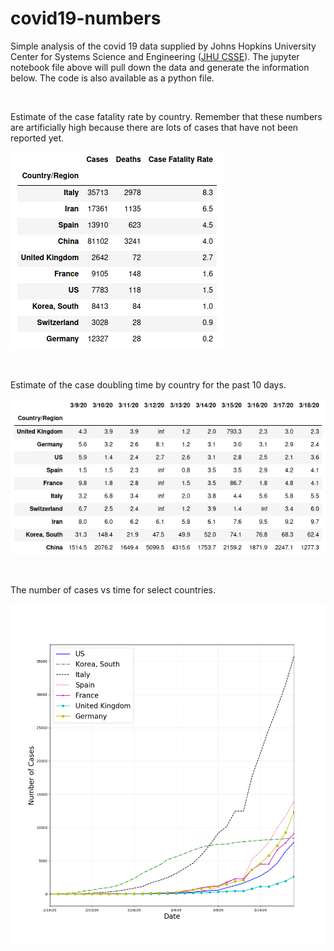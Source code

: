 # covid19-numbers

Simple analysis of the covid 19 data supplied by Johns Hopkins University Center for Systems Science and Engineering ([JHU CSSE](https://github.com/CSSEGISandData/COVID-19)).  The jupyter notebook file above will pull down the data and generate the information below.  The code is also available as a python file.

&ensp;

Estimate of the case fatality rate by country. Remember that these numbers are artificially high because there are lots of cases that have not been reported yet.

![Case Fatality Rate](cfr.png)

&ensp;

Estimate of the case doubling time by country for the past 10 days.

![Number of Days for Cases to Double](doubling_time.png)

&ensp;

The number of cases vs time for select countries.

![Plot of Cases vs Time](plot.png)




